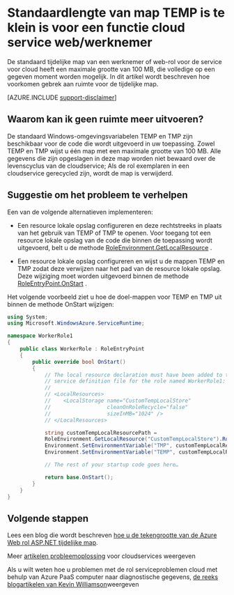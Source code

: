 <properties
   pageTitle="Standaardlengte van map TEMP te klein is voor een rol is | Microsoft Azure"
   description="De rol van een cloud-service heeft een beperkte hoeveelheid ruimte voor de map TEMP. Dit artikel vindt enkele suggesties voor het vermijden bij ruimte te weinig."
   services="cloud-services"
   documentationCenter=""
   authors="simonxjx"
   manager="felixwu"
   editor=""
   tags="top-support-issue"/>
<tags
   ms.service="cloud-services"
   ms.devlang="na"
   ms.topic="article"
   ms.tgt_pltfrm="na"
   ms.workload="tbd"
   ms.date="10/12/2016"
   ms.author="v-six" />

# <a name="default-temp-folder-size-is-too-small-on-a-cloud-service-webworker-role"></a>Standaardlengte van map TEMP is te klein is voor een functie cloud service web/werknemer

De standaard tijdelijke map van een werknemer of web-rol voor de service voor cloud heeft een maximale grootte van 100 MB, die volledige op een gegeven moment worden mogelijk. In dit artikel wordt beschreven hoe voorkomen gebrek aan ruimte voor de tijdelijke map.

[AZURE.INCLUDE [support-disclaimer](../../includes/support-disclaimer.md)]

## <a name="why-do-i-run-out-of-space"></a>Waarom kan ik geen ruimte meer uitvoeren?

De standaard Windows-omgevingsvariabelen TEMP en TMP zijn beschikbaar voor de code die wordt uitgevoerd in uw toepassing. Zowel TEMP en TMP wijst u één map met een maximale grootte van 100 MB. Alle gegevens die zijn opgeslagen in deze map worden niet bewaard over de levenscyclus van de cloudservice; Als de rol exemplaren in een cloudservice gerecycled zijn, wordt de map is verwijderd.

## <a name="suggestion-to-fix-the-problem"></a>Suggestie om het probleem te verhelpen

Een van de volgende alternatieven implementeren:

- Een resource lokale opslag configureren en deze rechtstreeks in plaats van het gebruik van TEMP of TMP te openen. Voor toegang tot een resource lokale opslag van de code die binnen de toepassing wordt uitgevoerd, belt u de methode [RoleEnvironment.GetLocalResource](https://msdn.microsoft.com/library/microsoft.windowsazure.serviceruntime.roleenvironment.getlocalresource.aspx) . 

- Een resource lokale opslag configureren en wijst u de mappen TEMP en TMP zodat deze verwijzen naar het pad van de resource lokale opslag. Deze wijziging moet worden uitgevoerd binnen de methode [RoleEntryPoint.OnStart](https://msdn.microsoft.com/library/microsoft.windowsazure.serviceruntime.roleentrypoint.onstart.aspx) .

Het volgende voorbeeld ziet u hoe de doel-mappen voor TEMP en TMP uit binnen de methode OnStart wijzigen:


```csharp
using System;
using Microsoft.WindowsAzure.ServiceRuntime;

namespace WorkerRole1
{
    public class WorkerRole : RoleEntryPoint
    {
        public override bool OnStart()
        {
            // The local resource declaration must have been added to the
            // service definition file for the role named WorkerRole1:
            //
            // <LocalResources>
            //    <LocalStorage name="CustomTempLocalStore"
            //                  cleanOnRoleRecycle="false"
            //                  sizeInMB="1024" />
            // </LocalResources>

            string customTempLocalResourcePath =
            RoleEnvironment.GetLocalResource("CustomTempLocalStore").RootPath;
            Environment.SetEnvironmentVariable("TMP", customTempLocalResourcePath);
            Environment.SetEnvironmentVariable("TEMP", customTempLocalResourcePath);

            // The rest of your startup code goes here…

            return base.OnStart();
        }
    }
}
```

## <a name="next-steps"></a>Volgende stappen

Lees een blog die wordt beschreven [hoe u de tekengrootte van de Azure Web rol ASP.NET tijdelijke map](http://blogs.msdn.com/b/kwill/archive/2011/07/18/how-to-increase-the-size-of-the-windows-azure-web-role-asp-net-temporary-folder.aspx).

Meer [artikelen probleemoplossing](/?tag=top-support-issue&product=cloud-services) voor cloudservices weergeven

Als u wilt weten hoe u problemen met de rol serviceproblemen cloud met behulp van Azure PaaS computer naar diagnostische gegevens, [de reeks blogartikelen van Kevin Williamson](http://blogs.msdn.com/b/kwill/archive/2013/08/09/windows-azure-paas-compute-diagnostics-data.aspx)weergeven
